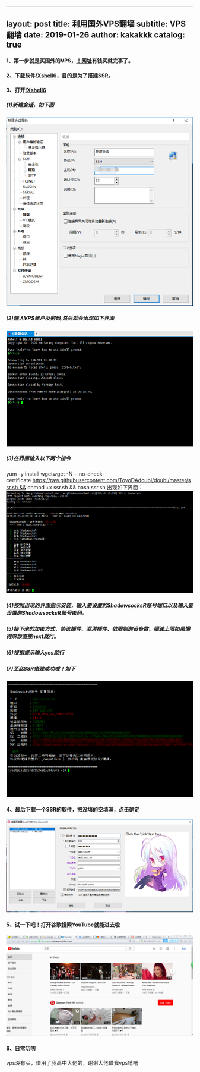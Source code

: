 ---
 layout:     post
 title:      利用国外VPS翻墙
 subtitle:   VPS翻墙
 date:       2019-01-26
 author:     kakakkk
 catalog: true
 ---

#### 1、第一步就是买国外的VPS，[！网址](https://www.vultr.com/?ref=7142461)有钱买就完事了。


#### 2、下载软件[!Xshell6](https://baike.so.com/doc/5509359-5745105.html)，目的是为了搭建SSR。


#### 3、打开[!Xshell6](https://baike.so.com/doc/5509359-5745105.html)


##### (1)新建会话，如下图
![img](https://github.com/kakakkk/kakakkk.github.io/raw/master/img/post-xshell-new.png)


##### (2)输入VPS账户及密码,然后就会出现如下界面
![img](https://github.com/kakakkk/kakakkk.github.io/raw/master/img/post-xshell-new2.png)


##### (3)在界面输入以下两个指令
yum -y install wgetwget -N --no-check-certificate https://raw.githubusercontent.com/ToyoDAdoubi/doubi/master/ssr.sh && chmod +x ssr.sh && bash ssr.sh
出现如下界面：
![img](https://github.com/kakakkk/kakakkk.github.io/raw/master/img/post-xshell-new3.png)


##### (4)按照出现的界面指示安装，输入要设置的ShadowsocksR账号端口以及输入要设置的ShadowsocksR账号密码。


##### (5)接下来的加密方式、协议插件、混淆插件、欲限制的设备数、限速上限如果懒得麻烦直接next就行。


##### (6)根据提示输入yes就行


##### (7)至此SSR搭建成功啦！如下
![img](https://github.com/kakakkk/kakakkk.github.io/raw/master/img/post-ssr-finished.png)


#### 4、最后下载一个SSR的软件，把没填的空填满，点击确定
![img](https://github.com/kakakkk/kakakkk.github.io/raw/master/img/post-ssr.png)


#### 5、试一下吧！打开谷歌搜索YouTube就能进去啦
![img](https://github.com/kakakkk/kakakkk.github.io/raw/master/img/post-ssr-try.png)


#### 6、日常叨叨
vps没有买，借用了我高中大佬的，谢谢大佬借我vps嘻嘻

